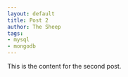 ```yaml
---
layout: default
title: Post 2
author: The Sheep 
tags: 
- mysql 
- mongodb
---
```

This is the content for the second post.
